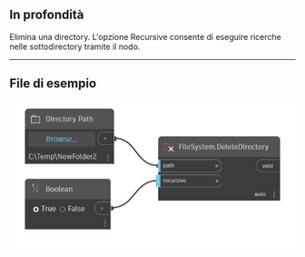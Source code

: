 ## In profondità
Elimina una directory. L'opzione Recursive consente di eseguire ricerche nelle sottodirectory tramite il nodo.
___
## File di esempio

![DeleteDirectory](./DSCore.IO.FileSystem.DeleteDirectory_img.jpg)

